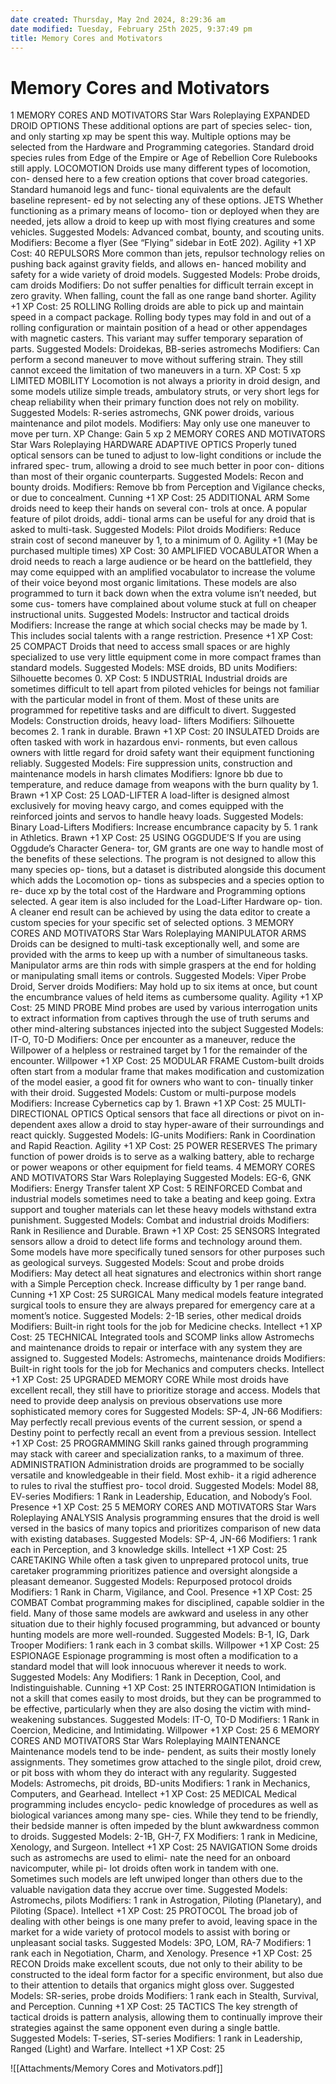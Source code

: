 ```yaml
---
date created: Thursday, May 2nd 2024, 8:29:36 am
date modified: Tuesday, February 25th 2025, 9:37:49 pm
title: Memory Cores and Motivators
---
```


# Memory Cores and Motivators

1 MEMORY CORES AND MOTIVATORS Star Wars Roleplaying EXPANDED DROID OPTIONS These additional options are part of species selec- tion, and only starting xp may be spent this way. Multiple options may be selected from the Hardware and Programming categories. Standard droid species rules from Edge of the Empire or Age of Rebellion Core Rulebooks still apply. LOCOMOTION Droids use many different types of locomotion, con- densed here to a few creation options that cover broad categories. Standard humanoid legs and func- tional equivalents are the default baseline represent- ed by not selecting any of these options. JETS Whether functioning as a primary means of locomo- tion or deployed when they are needed, jets allow a droid to keep up with most flying creatures and some vehicles. Suggested Models: Advanced combat, bounty, and scouting units. Modifiers: Become a flyer (See “Flying” sidebar in EotE 202). Agility +1 XP Cost: 40 REPULSORS More common than jets, repulsor technology relies on pushing back against gravity fields, and allows en- hanced mobility and safety for a wide variety of droid models. Suggested Models: Probe droids, cam droids Modifiers: Do not suffer penalties for difficult terrain except in zero gravity. When falling, count the fall as one range band shorter. Agility +1 XP Cost: 25 ROLLING Rolling droids are able to pick up and maintain speed in a compact package. Rolling body types may fold in and out of a rolling configuration or maintain position of a head or other appendages with magnetic casters. This variant may suffer temporary separation of parts. Suggested Models: Droidekas, BB-series astromechs Modifiers: Can perform a second maneuver to move without suffering strain. They still cannot exceed the limitation of two maneuvers in a turn. XP Cost: 5 xp LIMITED MOBILITY Locomotion is not always a priority in droid design, and some models utilize simple treads, ambulatory struts, or very short legs for cheap reliability when their primary function does not rely on mobility. Suggested Models: R-series astromechs, GNK power droids, various maintenance and pilot models. Modifiers: May only use one maneuver to move per turn. XP Change: Gain 5 xp 2 MEMORY CORES AND MOTIVATORS Star Wars Roleplaying HARDWARE ADAPTIVE OPTICS Properly tuned optical sensors can be tuned to adjust to low-light conditions or include the infrared spec- trum, allowing a droid to see much better in poor con- ditions than most of their organic counterparts. Suggested Models: Recon and bounty droids. Modifiers: Remove bb from Perception and Vigilance checks, or due to concealment. Cunning +1 XP Cost: 25 ADDITIONAL ARM Some droids need to keep their hands on several con- trols at once. A popular feature of pilot droids, addi- tional arms can be useful for any droid that is asked to multi-task. Suggested Models: Pilot droids Modifiers: Reduce strain cost of second maneuver by 1, to a minimum of 0. Agility +1 (May be purchased multiple times) XP Cost: 30 AMPLIFIED VOCABULATOR When a droid needs to reach a large audience or be heard on the battlefield, they may come equipped with an amplified vocabulator to increase the volume of their voice beyond most organic limitations. These models are also programmed to turn it back down when the extra volume isn’t needed, but some cus- tomers have complained about volume stuck at full on cheaper instructional units. Suggested Models: Instructor and tactical droids Modifiers: Increase the range at which social checks may be made by 1. This includes social talents with a range restriction. Presence +1 XP Cost: 25 COMPACT Droids that need to access small spaces or are highly specialized to use very little equipment come in more compact frames than standard models. Suggested Models: MSE droids, BD units Modifiers: Silhouette becomes 0. XP Cost: 5 INDUSTRIAL Industrial droids are sometimes difficult to tell apart from piloted vehicles for beings not familiar with the particular model in front of them. Most of these units are programmed for repetitive tasks and are difficult to divert. Suggested Models: Construction droids, heavy load- lifters Modifiers: Silhouette becomes 2. 1 rank in durable. Brawn +1 XP Cost: 20 INSULATED Droids are often tasked with work in hazardous envi- ronments, but even callous owners with little regard for droid safety want their equipment functioning reliably. Suggested Models: Fire suppression units, construction and maintenance models in harsh climates Modifiers: Ignore bb due to temperature, and reduce damage from weapons with the burn quality by 1. Brawn +1 XP Cost: 25 LOAD-LIFTER A load-lifter is designed almost exclusively for moving heavy cargo, and comes equipped with the reinforced joints and servos to handle heavy loads. Suggested Models: Binary Load-Lifters Modifiers: Increase encumbrance capacity by 5. 1 rank in Athletics. Brawn +1 XP Cost: 25 USING OGGDUDE’S If you are using Oggdude’s Character Genera- tor, GM grants are one way to handle most of the benefits of these selections. The program is not designed to allow this many species op- tions, but a dataset is distributed alongside this document which adds the Locomotion op- tions as subspecies and a species option to re- duce xp by the total cost of the Hardware and Programming options selected. A gear item is also included for the Load-Lifter Hardware op- tion. A cleaner end result can be achieved by using the data editor to create a custom species for your specific set of selected options. 3 MEMORY CORES AND MOTIVATORS Star Wars Roleplaying MANIPULATOR ARMS Droids can be designed to multi-task exceptionally well, and some are provided with the arms to keep up with a number of simultaneous tasks. Manipulator arms are thin rods with simple graspers at the end for holding or manipulating small items or controls. Suggested Models: Viper Probe Droid, Server droids Modifiers: May hold up to six items at once, but count the encumbrance values of held items as cumbersome quality. Agility +1 XP Cost: 25 MIND PROBE Mind probes are used by various interrogation units to extract information from captives through the use of truth serums and other mind-altering substances injected into the subject Suggested Models: IT-O, T0-D Modifiers: Once per encounter as a maneuver, reduce the Willpower of a helpless or restrained target by 1 for the remainder of the encounter. Willpower +1 XP Cost: 25 MODULAR FRAME Custom-built droids often start from a modular frame that makes modification and customization of the model easier, a good fit for owners who want to con- tinually tinker with their droid. Suggested Models: Custom or multi-purpose models Modifiers: Increase Cybernetics cap by 1. Brawn +1 XP Cost: 25 MULTI-DIRECTIONAL OPTICS Optical sensors that face all directions or pivot on in- dependent axes allow a droid to stay hyper-aware of their surroundings and react quickly. Suggested Models: IG-units Modifiers: Rank in Coordination and Rapid Reaction. Agility +1 XP Cost: 25 POWER RESERVES The primary function of power droids is to serve as a walking battery, able to recharge or power weapons or other equipment for field teams. 4 MEMORY CORES AND MOTIVATORS Star Wars Roleplaying Suggested Models: EG-6, GNK Modifiers: Energy Transfer talent XP Cost: 5 REINFORCED Combat and industrial models sometimes need to take a beating and keep going. Extra support and tougher materials can let these heavy models withstand extra punishment. Suggested Models: Combat and industrial droids Modifiers: Rank in Resilience and Durable. Brawn +1 XP Cost: 25 SENSORS Integrated sensors allow a droid to detect life forms and technology around them. Some models have more specifically tuned sensors for other purposes such as geological surveys. Suggested Models: Scout and probe droids Modifiers: May detect all heat signatures and electronics within short range with a Simple Perception check. Increase difficulty by 1 per range band. Cunning +1 XP Cost: 25 SURGICAL Many medical models feature integrated surgical tools to ensure they are always prepared for emergency care at a moment’s notice. Suggested Models: 2-1B series, other medical droids Modifiers: Built-in right tools for the job for Medicine checks. Intellect +1 XP Cost: 25 TECHNICAL Integrated tools and SCOMP links allow Astromechs and maintenance droids to repair or interface with any system they are assigned to. Suggested Models: Astromechs, maintenance droids Modifiers: Built-in right tools for the job for Mechanics and computers checks. Intellect +1 XP Cost: 25 UPGRADED MEMORY CORE While most droids have excellent recall, they still have to prioritize storage and access. Models that need to provide deep analysis on previous observations use more sophisticated memory cores for Suggested Models: SP-4, JN-66 Modifiers: May perfectly recall previous events of the current session, or spend a Destiny point to perfectly recall an event from a previous session. Intellect +1 XP Cost: 25 PROGRAMMING Skill ranks gained through programming may stack with career and specialization ranks, to a maximum of three. ADMINISTRATION Administration droids are programmed to be socially versatile and knowledgeable in their field. Most exhib- it a rigid adherence to rules to rival the stuffiest pro- tocol droid. Suggested Models: Model 88, EV-series Modifiers: 1 Rank in Leadership, Education, and Nobody’s Fool. Presence +1 XP Cost: 25 5 MEMORY CORES AND MOTIVATORS Star Wars Roleplaying ANALYSIS Analysis programming ensures that the droid is well versed in the basics of many topics and prioritizes comparison of new data with existing databases. Suggested Models: SP-4, JN-66 Modifiers: 1 rank each in Perception, and 3 knowledge skills. Intellect +1 XP Cost: 25 CARETAKING While often a task given to unprepared protocol units, true caretaker programming prioritizes patience and oversight alongside a pleasant demeanor. Suggested Models: Repurposed protocol droids Modifiers: 1 Rank in Charm, Vigilance, and Cool. Presence +1 XP Cost: 25 COMBAT Combat programming makes for disciplined, capable soldier in the field. Many of those same models are awkward and useless in any other situation due to their highly focused programming, but advanced or bounty hunting models are more well-rounded. Suggested Models: B-1, IG, Dark Trooper Modifiers: 1 rank each in 3 combat skills. Willpower +1 XP Cost: 25 ESPIONAGE Espionage programming is most often a modification to a standard model that will look innocuous wherever it needs to work. Suggested Models: Any Modifiers: 1 Rank in Deception, Cool, and Indistinguishable. Cunning +1 XP Cost: 25 INTERROGATION Intimidation is not a skill that comes easily to most droids, but they can be programmed to be effective, particularly when they are also dosing the victim with mind-weakening substances. Suggested Models: IT-O, T0-D Modifiers: 1 Rank in Coercion, Medicine, and Intimidating. Willpower +1 XP Cost: 25 6 MEMORY CORES AND MOTIVATORS Star Wars Roleplaying MAINTENANCE Maintenance models tend to be inde- pendent, as suits their mostly lonely assignments. They sometimes grow attached to the single pilot, droid crew, or pit boss with whom they do interact with any regularity. Suggested Models: Astromechs, pit droids, BD-units Modifiers: 1 rank in Mechanics, Computers, and Gearhead. Intellect +1 XP Cost: 25 MEDICAL Medical programming includes encyclo- pedic knowledge of procedures as well as biological variances among many spe- cies. While they tend to be friendly, their bedside manner is often impeded by the blunt awkwardness common to droids. Suggested Models: 2-1B, GH-7, FX Modifiers: 1 rank in Medicine, Xenology, and Surgeon. Intellect +1 XP Cost: 25 NAVIGATION Some droids such as astromechs are used to elimi- nate the need for an onboard navicomputer, while pi- lot droids often work in tandem with one. Sometimes such models are left unwiped longer than others due to the valuable navigation data they accrue over time. Suggested Models: Astromechs, pilots Modifiers: 1 rank in Astrogation, Piloting (Planetary), and Piloting (Space). Intellect +1 XP Cost: 25 PROTOCOL The broad job of dealing with other beings is one many prefer to avoid, leaving space in the market for a wide variety of protocol models to assist with boring or unpleasant social tasks. Suggested Models: 3PO, LOM, RA-7 Modifiers: 1 rank each in Negotiation, Charm, and Xenology. Presence +1 XP Cost: 25 RECON Droids make excellent scouts, due not only to their ability to be constructed to the ideal form factor for a specific environment, but also due to their attention to details that organics might gloss over. Suggested Models: SR-series, probe droids Modifiers: 1 rank each in Stealth, Survival, and Perception. Cunning +1 XP Cost: 25 TACTICS The key strength of tactical droids is pattern analysis, allowing them to continually improve their strategies against the same opponent even during a single battle. Suggested Models: T-series, ST-series Modifiers: 1 rank in Leadership, Ranged (Light) and Warfare. Intellect +1 XP Cost: 25

![[Attachments/Memory Cores and Motivators.pdf]]
